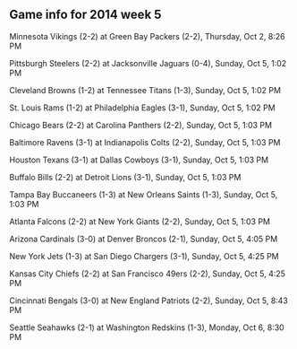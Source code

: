 ## Game info for 2014 week 5
Minnesota Vikings (2-2) at Green Bay Packers (2-2), Thursday, Oct 2, 8:26 PM



Pittsburgh Steelers (2-2) at Jacksonville Jaguars (0-4), Sunday, Oct 5, 1:02 PM

Cleveland Browns (1-2) at Tennessee Titans (1-3), Sunday, Oct 5, 1:02 PM

St. Louis Rams (1-2) at Philadelphia Eagles (3-1), Sunday, Oct 5, 1:02 PM

Chicago Bears (2-2) at Carolina Panthers (2-2), Sunday, Oct 5, 1:03 PM

Baltimore Ravens (3-1) at Indianapolis Colts (2-2), Sunday, Oct 5, 1:03 PM

Houston Texans (3-1) at Dallas Cowboys (3-1), Sunday, Oct 5, 1:03 PM

Buffalo Bills (2-2) at Detroit Lions (3-1), Sunday, Oct 5, 1:03 PM

Tampa Bay Buccaneers (1-3) at New Orleans Saints (1-3), Sunday, Oct 5, 1:03 PM

Atlanta Falcons (2-2) at New York Giants (2-2), Sunday, Oct 5, 1:03 PM



Arizona Cardinals (3-0) at Denver Broncos (2-1), Sunday, Oct 5, 4:05 PM

New York Jets (1-3) at San Diego Chargers (3-1), Sunday, Oct 5, 4:25 PM

Kansas City Chiefs (2-2) at San Francisco 49ers (2-2), Sunday, Oct 5, 4:25 PM



Cincinnati Bengals (3-0) at New England Patriots (2-2), Sunday, Oct 5, 8:43 PM



Seattle Seahawks (2-1) at Washington Redskins (1-3), Monday, Oct 6, 8:30 PM

